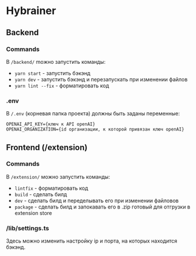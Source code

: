 # Hybrainer

## Backend
### Commands
В `/backend/` moжно запустить команды:
- `yarn start` - запустить бэкэнд
- `yarn dev` - запустить бэкэнд и перезапускать при изменении файлов
- `yarn lint --fix` - форматировать код
### .env
В `/.env` (корневая папка проекта) должны быть заданы переменные:
```
OPENAI_API_KEY={ключ к API openAI}
OPENAI_ORGANIZATION={id организации, к которой привязан ключ openAI}
```

## Frontend (/extension)
### Commands
В `/extension/` можно запустить команды:
- `lintfix` - форматировать код
- `build` - сделать билд
- `dev` - сделать билд и переделывать его при изменении файловов
- `package` - сделать билд и запокавать его в .zip готовый для отгрузки в extension store

### /lib/settings.ts
Здесь можно изменить настройку ip и порта, на которых находится бэкэнд.

